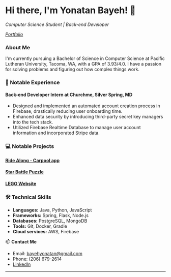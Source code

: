 # Hi there, I'm Yonatan Bayeh! 👋

<p><em>Computer Science Student | Back-end Developer</em></p>                   <em><a href="https://yonatanbayeh.netlify.app/">Portfolio</a></em>

### About Me

I'm currently pursuing a Bachelor of Science in Computer Science at Pacific Lutheran University, Tacoma, WA, with a GPA of 3.93/4.0. I have a passion for solving problems and figuring out how complex things work.

### 💼 Notable Experience

#### Back-end Developer Intern at Churchme, Silver Spring, MD
- Designed and implemented an automated account creation process in Firebase, drastically reducing user onboarding time.
- Enhanced data security by introducing third-party secret key managers into the tech stack.
- Utilized Firebase Realtime Database to manage user account information and incorporated Stripe data.

### 💻 Notable Projects

#### [Ride Along - Carpool app](https://rideealong.co/)

#### [Star Battle Puzzle](https://github.com/bayehyg/startb-puzzle)

#### [LEGO Website](https://lego-database.onrender.com/)

###  🛠 Technical Skills

- **Languages:** Java, Python, JavaScript
- **Frameworks:** Spring, Flask, Node.js
- **Databases:** PostgreSQL, MongoDB
- **Tools:** Git, Docker, Gradle
- **Cloud services:** AWS, Firebase

📫 **Contact Me**
- Email: bayehyonatan@gmail.com
- Phone: (206) 679-2614
- [LinkedIn](https://www.linkedin.com/in/yonatan-bayeh/)

---
